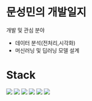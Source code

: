 # 문성민의 개발일지
개발 및 관심 분야 

 - 데이터 분석(전처리,시각화)
 - 머신러닝 및 딥러닝 모델 설계

# Stack
<img src="https://img.shields.io/badge/Python-3776AB?style=for-the-badge&logo=Python&logoColor=white"> <img src="https://img.shields.io/badge/pandas-150458?style=for-the-badge&logo=pandas&logoColor=white"> <img src="https://img.shields.io/badge/Plotly-3F4F75?style=for-the-badge&logo=Plotly&logoColor=white"> <img src="https://img.shields.io/badge/NumPy-013243?style=for-the-badge&logo=NumPy&logoColor=white"> <img src="https://img.shields.io/badge/TensorFlow-FF6F00?style=for-the-badge&logo=TensorFlow&logoColor=white"> <img src="https://img.shields.io/badge/Keras-D00000?style=for-the-badge&logo=Keras&logoColor=white"> 
